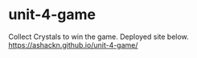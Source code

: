 # unit-4-game
Collect Crystals to win the game.
Deployed site below.
https://ashackn.github.io/unit-4-game/